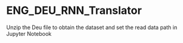 # ENG_DEU_RNN_Translator

Unzip the Deu file to obtain the dataset and set the read data path in Jupyter Notebook
